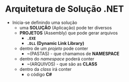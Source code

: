 # Arquitetura de Solução .NET

* Inicia-se definindo uma solução
  * uma **SOLUÇÃO** (Aplicação) pode ter diversos
  * **PROJETOS** (Assembly) que pode gerar arquivos
    * **`.EXE`**
    * **`.DLL` (Dynamic Link Library)**
  * dentro de um *projeto* pode conter
    * ~(PASTAS) - que chamamos de **NAMESPACE**
  * dentro do *namespace* poderá conter
    * ~(ARQUIVOS) - que são as **CLASS**
  * dentro da *class* irá conter
    * o código **C#**
